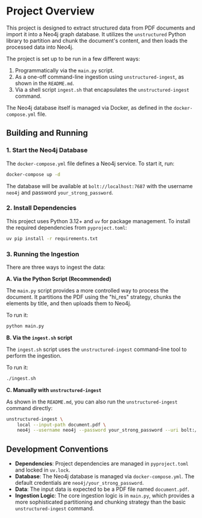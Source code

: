 # Project Overview

This project is designed to extract structured data from PDF documents and import it into a Neo4j graph database. It utilizes the `unstructured` Python library to partition and chunk the document's content, and then loads the processed data into Neo4j.

The project is set up to be run in a few different ways:
1.  Programmatically via the `main.py` script.
2.  As a one-off command-line ingestion using `unstructured-ingest`, as shown in the `README.md`.
3.  Via a shell script `ingest.sh` that encapsulates the `unstructured-ingest` command.

The Neo4j database itself is managed via Docker, as defined in the `docker-compose.yml` file.

## Building and Running

### 1. Start the Neo4j Database

The `docker-compose.yml` file defines a Neo4j service. To start it, run:

```bash
docker-compose up -d
```

The database will be available at `bolt://localhost:7687` with the username `neo4j` and password `your_strong_password`.

### 2. Install Dependencies

This project uses Python 3.12+ and `uv` for package management. To install the required dependencies from `pyproject.toml`:

```bash
uv pip install -r requirements.txt
```

### 3. Running the Ingestion

There are three ways to ingest the data:

**A. Via the Python Script (Recommended)**

The `main.py` script provides a more controlled way to process the document. It partitions the PDF using the "hi_res" strategy, chunks the elements by title, and then uploads them to Neo4j.

To run it:

```bash
python main.py
```

**B. Via the `ingest.sh` script**

The `ingest.sh` script uses the `unstructured-ingest` command-line tool to perform the ingestion.

To run it:

```bash
./ingest.sh
```

**C. Manually with `unstructured-ingest`**

As shown in the `README.md`, you can also run the `unstructured-ingest` command directly:

```bash
unstructured-ingest \
    local --input-path document.pdf \
    neo4j --username neo4j --password your_strong_password --uri bolt://localhost:7687 --database mydb
```

## Development Conventions

*   **Dependencies**: Project dependencies are managed in `pyproject.toml` and locked in `uv.lock`.
*   **Database**: The Neo4j database is managed via `docker-compose.yml`. The default credentials are `neo4j/your_strong_password`.
*   **Data**: The input data is expected to be a PDF file named `document.pdf`.
*   **Ingestion Logic**: The core ingestion logic is in `main.py`, which provides a more sophisticated partitioning and chunking strategy than the basic `unstructured-ingest` command.
